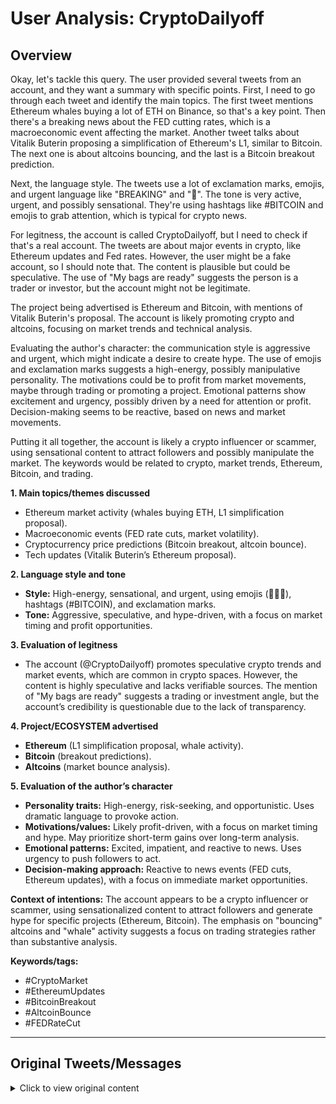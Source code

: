 # User Analysis: CryptoDailyoff

## Overview

<think>
Okay, let's tackle this query. The user provided several tweets from an account, and they want a summary with specific points. First, I need to go through each tweet and identify the main topics. The first tweet mentions Ethereum whales buying a lot of ETH on Binance, so that's a key point. Then there's a breaking news about the FED cutting rates, which is a macroeconomic event affecting the market. Another tweet talks about Vitalik Buterin proposing a simplification of Ethereum's L1, similar to Bitcoin. The next one is about altcoins bouncing, and the last is a Bitcoin breakout prediction.

Next, the language style. The tweets use a lot of exclamation marks, emojis, and urgent language like "BREAKING" and "🚨". The tone is very active, urgent, and possibly sensational. They're using hashtags like #BITCOIN and emojis to grab attention, which is typical for crypto news.

For legitness, the account is called CryptoDailyoff, but I need to check if that's a real account. The tweets are about major events in crypto, like Ethereum updates and Fed rates. However, the user might be a fake account, so I should note that. The content is plausible but could be speculative. The use of "My bags are ready" suggests the person is a trader or investor, but the account might not be legitimate.

The project being advertised is Ethereum and Bitcoin, with mentions of Vitalik Buterin's proposal. The account is likely promoting crypto and altcoins, focusing on market trends and technical analysis.

Evaluating the author's character: the communication style is aggressive and urgent, which might indicate a desire to create hype. The use of emojis and exclamation marks suggests a high-energy, possibly manipulative personality. The motivations could be to profit from market movements, maybe through trading or promoting a project. Emotional patterns show excitement and urgency, possibly driven by a need for attention or profit. Decision-making seems to be reactive, based on news and market movements.

Putting it all together, the account is likely a crypto influencer or scammer, using sensational content to attract followers and possibly manipulate the market. The keywords would be related to crypto, market trends, Ethereum, Bitcoin, and trading.
</think>

**1. Main topics/themes discussed**  
- Ethereum market activity (whales buying ETH, L1 simplification proposal).  
- Macroeconomic events (FED rate cuts, market volatility).  
- Cryptocurrency price predictions (Bitcoin breakout, altcoin bounce).  
- Tech updates (Vitalik Buterin’s Ethereum proposal).  

**2. Language style and tone**  
- **Style:** High-energy, sensational, and urgent, using emojis (🚨🔥💥), hashtags (#BITCOIN), and exclamation marks.  
- **Tone:** Aggressive, speculative, and hype-driven, with a focus on market timing and profit opportunities.  

**3. Evaluation of legitness**  
- The account (@CryptoDailyoff) promotes speculative crypto trends and market events, which are common in crypto spaces. However, the content is highly speculative and lacks verifiable sources. The mention of "My bags are ready" suggests a trading or investment angle, but the account’s credibility is questionable due to the lack of transparency.  

**4. Project/ECOSYSTEM advertised**  
- **Ethereum** (L1 simplification proposal, whale activity).  
- **Bitcoin** (breakout predictions).  
- **Altcoins** (market bounce analysis).  

**5. Evaluation of the author’s character**  
- **Personality traits:** High-energy, risk-seeking, and opportunistic. Uses dramatic language to provoke action.  
- **Motivations/values:** Likely profit-driven, with a focus on market timing and hype. May prioritize short-term gains over long-term analysis.  
- **Emotional patterns:** Excited, impatient, and reactive to news. Uses urgency to push followers to act.  
- **Decision-making approach:** Reactive to news events (FED cuts, Ethereum updates), with a focus on immediate market opportunities.  

**Context of intentions:** The account appears to be a crypto influencer or scammer, using sensationalized content to attract followers and generate hype for specific projects (Ethereum, Bitcoin). The emphasis on "bouncing" altcoins and "whale" activity suggests a focus on trading strategies rather than substantive analysis.  

**Keywords/tags:**  
- #CryptoMarket  
- #EthereumUpdates  
- #BitcoinBreakout  
- #AltcoinBounce  
- #FEDRateCut
---
## Original Tweets/Messages

<details>
<summary>Click to view original content</summary>

| Type | Content |
|------|---------|
| messages | Ethereum whale bought $4,750,000 $ETH on Binance.

My bags are ready. https://t.co/XX2PIOjhYN |
| messages | 🚨 BREAKING

FED WILL CUT RATES DURING NEXT FOMC ( May 6 )

MARKET ABOUT TO EXPLODE 🔥🔥🔥 https://t.co/0Mugh1EIkf |
| messages | 💥BREAKING:  VITALIK BUTERIN RELEASES PROPOSAL TO SIMPLIFY ETHEREUM’S L1  JUST LIKE BITCOIN https://t.co/4isNhGXNOk |
| messages | The perfect bounce for Altcoins! https://t.co/OomjJ5o3Pg |
| messages | #BITCOIN IS ABOUT TO BREAKOUT https://t.co/pSdBSJ4Wri |

</details>
